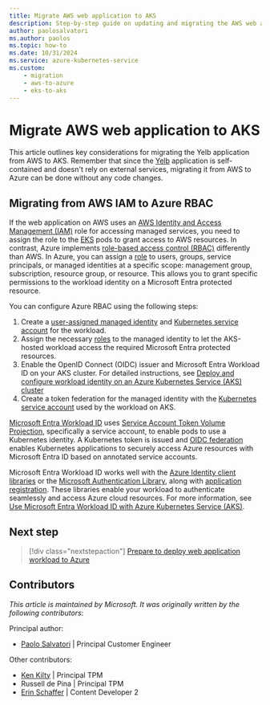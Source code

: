 ```yaml
---
title: Migrate AWS web application to AKS
description: Step-by-step guide on updating and migrating the AWS web application to Azure Kubernetes Service (AKS).
author: paolosalvatori
ms.author: paolos
ms.topic: how-to
ms.date: 10/31/2024
ms.service: azure-kubernetes-service
ms.custom: 
    - migration
    - aws-to-azure
    - eks-to-aks
---
```


# Migrate AWS web application to AKS

This article outlines key considerations for migrating the Yelb application from AWS to AKS. Remember that since the [Yelb][yelb] application is self-contained and doesn't rely on external services, migrating it from AWS to Azure can be done without any code changes. 

## Migrating from AWS IAM to Azure RBAC

If the web application on AWS uses an [AWS Identity and Access Management (IAM)][aws-iam] role for accessing managed services, you need to assign the role to the [EKS][aws-eks] pods to grant access to AWS resources. In contrast, Azure implements [role-based access control (RBAC)][azure-rbac] differently than AWS. In Azure, you can assign a [role][azure-role-assignment] to users, groups, service principals, or managed identities at a specific scope: management group, subscription, resource group, or resource. This allows you to grant specific permissions to the workload identity on a Microsoft Entra protected resource.

You can configure Azure RBAC using the following steps:

1. Create a [user-assigned managed identity][azure-user-assigned-managed-identity] and [Kubernetes service account][kubernetes-sa] for the workload.
1. Assign the necessary [roles][azure-role-assignment] to the managed identity to let the AKS-hosted workload access the required Microsoft Entra protected resources.
1. Enable the OpenID Connect (OIDC) issuer and Microsoft Entra Workload ID on your AKS cluster. For detailed instructions, see [Deploy and configure workload identity on an Azure Kubernetes Service (AKS) cluster][aks-oidc]
1. Create a token federation for the managed identity with the [Kubernetes service account][kubernetes-sa] used by the workload on AKS.

[Microsoft Entra Workload ID][entra] uses [Service Account Token Volume Projection][token-projection], specifically a service account, to enable pods to use a Kubernetes identity. A Kubernetes token is issued and [OIDC federation][oidc-federation] enables Kubernetes applications to securely access Azure resources with Microsoft Entra ID based on annotated service accounts. 

Microsoft Entra Workload ID works well with the [Azure Identity client libraries][identity-libraries] or the [Microsoft Authentication Library][msal], along with [application registration][app-registration]. These libraries enable your workload to authenticate seamlessly and access Azure cloud resources. For more information, see [Use Microsoft Entra Workload ID with Azure Kubernetes Service (AKS)][aks-workload-id].

## Next step

> [!div class="nextstepaction"]
> [Prepare to deploy web application workload to Azure][eks-web-prepare]

## Contributors

*This article is maintained by Microsoft. It was originally written by the following contributors*:

Principal author:
- [Paolo Salvatori](https://www.linkedin.com/in/paolo-salvatori) | Principal Customer Engineer

Other contributors:
- [Ken Kilty](https://www.linkedin.com/in/kennethkilty/) | Principal TPM
- Russell de Pina | Principal TPM
- [Erin Schaffer](https://www.linkedin.com/in/erin-schaffer-65800215b/) | Content Developer 2

<!-- LINKS -->
[yelb]: https://github.com/mreferre/yelb/
[aws-eks]: https://docs.aws.amazon.com/en_us/eks/latest/userguide/what-is-eks.html
[aws-iam]: https://aws.amazon.com/iam/
[kubernetes-sa]: https://kubernetes.io/docs/concepts/security/service-accounts/
[azure-user-assigned-managed-identity]: /entra/identity/managed-identities-azure-resources/how-manage-user-assigned-managed-identities?pivots=identity-mi-methods-azp
[azure-rbac]: /azure/role-based-access-control/overview
[azure-role-assignment]: /azure/role-based-access-control/role-assignments-portal
[aks-oidc]: /azure/aks/workload-identity-deploy-cluster
[aks-workload-id]:/azure/aks/workload-identity-overview?tabs=dotnet
[eks-web-prepare]: ./eks-web-prepare.md
[entra]: /azure/active-directory/develop/workload-identities-overview
[token-projection]: https://kubernetes.io/docs/tasks/configure-pod-container/configure-service-account/#serviceaccount-token-volume-projection
[oidc-federation]: https://kubernetes.io/docs/reference/access-authn-authz/authentication/#openid-connect-tokens
[identity-libraries]: /azure/aks/workload-identity-overview?tabs=dotnet#azure-identity-client-libraries
[msal]: /azure/active-directory/develop/msal-overview
[app-registration]: /azure/active-directory/develop/application-model#register-an-application